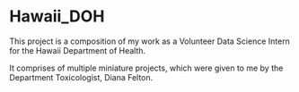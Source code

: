 # Hawaii_DOH

This project is a composition of my work as a Volunteer Data Science Intern for the Hawaii Department of Health. 

It comprises of multiple miniature projects, which were given to me by the Department Toxicologist, Diana Felton.